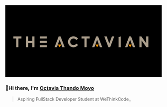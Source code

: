 <img src="/img/actavian.png" width="846px"/>

### 👋Hi there, I'm [Octavia Thando Moyo](https://www.linkedin.com/in/octavia-moyo-563008219/)

> Aspiring FullStack Developer
> Student at WeThinkCode_



<!---
TaviaThando/TaviaThando is a ✨ special ✨ repository because its `README.md` (this file) appears on your GitHub profile.
You can click the Preview link to take a look at your changes.
--->
